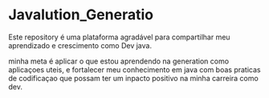 # Javalution_Generatio
Este repository é uma plataforma agradável para compartilhar meu aprendizado e crescimento como Dev java.

minha meta é aplicar o que estou aprendendo na generation como aplicaçoes uteis,
e fortalecer meu conhecimento em java com boas praticas de codificaçao 
que possam ter um inpacto positivo na minha carreira como dev.
